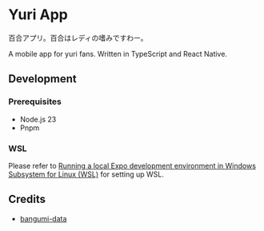 # Yuri App

百合アプリ。百合はレディの嗜みですわー。

A mobile app for yuri fans. Written in TypeScript and React Native.

## Development

### Prerequisites

- Node.js 23
- Pnpm

### WSL

Please refer to [Running a local Expo development environment in Windows Subsystem for Linux (WSL)](https://github.com/expo/fyi/blob/main/wsl.md) for setting up WSL.

## Credits

- [bangumi-data](https://github.com/bangumi-data/bangumi-data)
